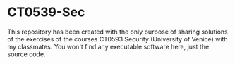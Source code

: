 # CT0539-Sec
This repository has been created with the only purpose of sharing solutions of the exercises of the courses CT0593 Security (University of Venice) with my classmates.
You won't find any executable software here, just the source code.
